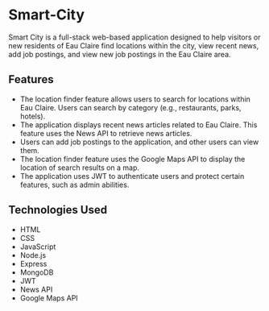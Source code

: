 # Smart-City
Smart City is a full-stack web-based application designed to help visitors or new residents of Eau Claire find locations within the city, view recent news, add job postings, and view new job postings in the Eau Claire area.  

## Features
* The location finder feature allows users to search for locations within Eau Claire. Users can search by category (e.g., restaurants, parks, hotels).
* The application displays recent news articles related to Eau Claire. This feature uses the News API to retrieve news articles.
* Users can add job postings to the application, and other users can view them.
* The location finder feature uses the Google Maps API to display the location of search results on a map.
* The application uses JWT to authenticate users and protect certain features, such as admin abilities.

## Technologies Used
* HTML
* CSS
* JavaScript
* Node.js
* Express
* MongoDB
* JWT
* News API
* Google Maps API
